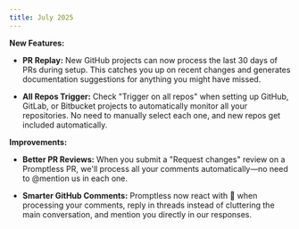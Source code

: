 ```yaml
---
title: July 2025
---
```


**New Features:**

* **PR Replay:** New GitHub projects can now process the last 30 days of PRs during setup. This catches you up on recent changes and generates documentation suggestions for anything you might have missed.

* **All Repos Trigger:** Check "Trigger on all repos" when setting up GitHub, GitLab, or Bitbucket projects to automatically monitor all your repositories. No need to manually select each one, and new repos get included automatically.

**Improvements:**

* **Better PR Reviews:** When you submit a "Request changes" review on a Promptless PR, we'll process all your comments automatically—no need to @mention us in each one.

* **Smarter GitHub Comments:** Promptless now react with 👀 when processing your comments, reply in threads instead of cluttering the main conversation, and mention you directly in our responses.